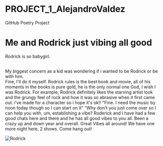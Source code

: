 # PROJECT_1_AlejandroValdez
GitHub Poetry Project
<!DOCTYPE html>
<html>
<head>
<link rel="stylesheet" href="mystyle.css">
</head>
<body>

<h1>Me and Rodrick just vibing all good</h1>
<p>Rodrick is so babygirl.</p>                                                                                                                                                 
<br>My biggest concern as a kid was wondering if i wanted to be Rodrick or be with him.<br>                                                                                                                                                 
                                                           Fine, I'll do it myself. 
                                           Rodrick rules is the best book and movie,
                                      all of his moments in the books is pure gold,
                                                       he is the only normal one
                                                      God, I wish I was Rodrick. 
                        For example, Rodrick definitely likes the starving artist look and the grungy feel of rock and how it was so abrasive when it first came out.
                                      i've made for a character so i hope it's ok!! 
"Fine. I need the music by noon today though so I can start on it"
"Why don't you just come over so I can help you with, um, establishing a vibe?
Roderick and I have had a few good chats here and there and he has all good vibes to you all.
Been a crazy up and down year and overall.
Great Vibes all around! We have one more night here, 2 shows. Come hang out!</p>

<img src="Rodrick.jpg" alt="Rodrick">

</body>
</html>

